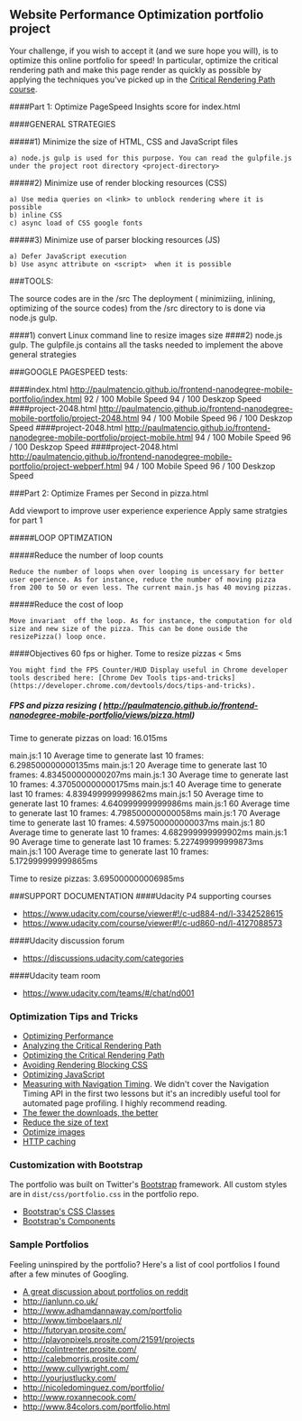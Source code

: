 ## Website Performance Optimization portfolio project

Your challenge, if you wish to accept it (and we sure hope you will), is to optimize this online portfolio for speed! In particular, optimize the critical rendering path and make this page render as quickly as possible by applying the techniques you've picked up in the [Critical Rendering Path course](https://www.udacity.com/course/ud884).

####Part 1: Optimize PageSpeed Insights score for index.html

####GENERAL STRATEGIES

#####1) Minimize the size of HTML, CSS and JavaScript files

	a) node.js gulp is used for this purpose. You can read the gulpfile.js under the project root directory <project-directory>

#####2) Minimize use of render blocking resources (CSS)

	a) Use media queries on <link> to unblock rendering where it is possible
	b) inline CSS
	c) async load of CSS google fonts


#####3) Minimize use of parser blocking resources (JS)

	a) Defer JavaScript execution
	b) Use async attribute on <script>  when it is possible


###TOOLS:

The source codes are in the <project directory>/src
The deployment ( minimiziing, inlining, optimizing of the source codes) from the <project-directory>/src  directory to <project-directory> is done via node.js gulp.

####1) convert Linux command line to resize  images size
####2) node.js gulp. The gulpfile.js contains all the tasks needed to implement the above general strategies


###GOOGLE PAGESPEED tests:

####index.html http://paulmatencio.github.io/frontend-nanodegree-mobile-portfolio/index.html
	92 / 100 Mobile Speed
	94 / 100 Deskzop Speed
####project-2048.html http://paulmatencio.github.io/frontend-nanodegree-mobile-portfolio/project-2048.html
	94 / 100 Mobile Speed
	96 / 100 Deskzop Speed
####project-2048.html http://paulmatencio.github.io/frontend-nanodegree-mobile-portfolio/project-mobile.html
	94 / 100 Mobile Speed
	96 / 100 Deskzop Speed
####project-2048.html http://paulmatencio.github.io/frontend-nanodegree-mobile-portfolio/project-webperf.html
	94 / 100 Mobile Speed
	96 / 100 Deskzop Speed


###Part 2: Optimize Frames per Second in pizza.html

Add viewport to improve user experience experience
Apply same stratgies for part 1

#####LOOP OPTIMZATION

#####Reduce the number of loop counts

	Reduce the number of loops when over looping is uncessary for better user eperience. As for instance, reduce the number of moving pizza from 200 to 50 or even less. The current main.js has 40 moving pizzas.

#####Reduce the cost of loop

	Move invariant  off the loop. As for instance, the computation for old size and new size of the pizza. This can be done ouside the resizePizza() loop once.

####Objectives
	60 fps or higher.
	Tome to resize pizzas < 5ms

	You might find the FPS Counter/HUD Display useful in Chrome developer tools described here: [Chrome Dev Tools tips-and-tricks](https://developer.chrome.com/devtools/docs/tips-and-tricks).


##### FPS and pizza resizing ( http://paulmatencio.github.io/frontend-nanodegree-mobile-portfolio/views/pizza.html)

Time to generate pizzas on load: 16.015ms

main.js:1 10 Average time to generate last 10 frames: 6.298500000000135ms
main.js:1 20 Average time to generate last 10 frames: 4.834500000000207ms
main.js:1 30 Average time to generate last 10 frames: 4.370500000000175ms
main.js:1 40 Average time to generate last 10 frames: 4.839499999999862ms
main.js:1 50 Average time to generate last 10 frames: 4.640999999999986ms
main.js:1 60 Average time to generate last 10 frames: 4.798500000000058ms
main.js:1 70 Average time to generate last 10 frames: 4.597500000000037ms
main.js:1 80 Average time to generate last 10 frames: 4.682999999999902ms
main.js:1 90 Average time to generate last 10 frames: 5.227499999999873ms
main.js:1 100 Average time to generate last 10 frames: 5.172999999999865ms

Time to resize pizzas: 3.695000000006985ms

###SUPPORT DOCUMENTATION
####Udacity P4 supporting courses
* https://www.udacity.com/course/viewer#!/c-ud884-nd/l-3342528615
* https://www.udacity.com/course/viewer#!/c-ud860-nd/l-4127088573

####Udacity discussion forum
* https://discussions.udacity.com/categories

####Udacity team room
* https://www.udacity.com/teams/#/chat/nd001


### Optimization Tips and Tricks
* [Optimizing Performance](https://developers.google.com/web/fundamentals/performance/ "web performance")
* [Analyzing the Critical Rendering Path](https://developers.google.com/web/fundamentals/performance/critical-rendering-path/analyzing-crp.html "analyzing crp")
* [Optimizing the Critical Rendering Path](https://developers.google.com/web/fundamentals/performance/critical-rendering-path/optimizing-critical-rendering-path.html "optimize the crp!")
* [Avoiding Rendering Blocking CSS](https://developers.google.com/web/fundamentals/performance/critical-rendering-path/render-blocking-css.html "render blocking css")
* [Optimizing JavaScript](https://developers.google.com/web/fundamentals/performance/critical-rendering-path/adding-interactivity-with-javascript.html "javascript")
* [Measuring with Navigation Timing](https://developers.google.com/web/fundamentals/performance/critical-rendering-path/measure-crp.html "nav timing api"). We didn't cover the Navigation Timing API in the first two lessons but it's an incredibly useful tool for automated page profiling. I highly recommend reading.
* <a href="https://developers.google.com/web/fundamentals/performance/optimizing-content-efficiency/eliminate-downloads.html">The fewer the downloads, the better</a>
* <a href="https://developers.google.com/web/fundamentals/performance/optimizing-content-efficiency/optimize-encoding-and-transfer.html">Reduce the size of text</a>
* <a href="https://developers.google.com/web/fundamentals/performance/optimizing-content-efficiency/image-optimization.html">Optimize images</a>
* <a href="https://developers.google.com/web/fundamentals/performance/optimizing-content-efficiency/http-caching.html">HTTP caching</a>

### Customization with Bootstrap
The portfolio was built on Twitter's <a href="http://getbootstrap.com/">Bootstrap</a> framework. All custom styles are in `dist/css/portfolio.css` in the portfolio repo.

* <a href="http://getbootstrap.com/css/">Bootstrap's CSS Classes</a>
* <a href="http://getbootstrap.com/components/">Bootstrap's Components</a>

### Sample Portfolios

Feeling uninspired by the portfolio? Here's a list of cool portfolios I found after a few minutes of Googling.

* <a href="http://www.reddit.com/r/webdev/comments/280qkr/would_anybody_like_to_post_their_portfolio_site/">A great discussion about portfolios on reddit</a>
* <a href="http://ianlunn.co.uk/">http://ianlunn.co.uk/</a>
* <a href="http://www.adhamdannaway.com/portfolio">http://www.adhamdannaway.com/portfolio</a>
* <a href="http://www.timboelaars.nl/">http://www.timboelaars.nl/</a>
* <a href="http://futoryan.prosite.com/">http://futoryan.prosite.com/</a>
* <a href="http://playonpixels.prosite.com/21591/projects">http://playonpixels.prosite.com/21591/projects</a>
* <a href="http://colintrenter.prosite.com/">http://colintrenter.prosite.com/</a>
* <a href="http://calebmorris.prosite.com/">http://calebmorris.prosite.com/</a>
* <a href="http://www.cullywright.com/">http://www.cullywright.com/</a>
* <a href="http://yourjustlucky.com/">http://yourjustlucky.com/</a>
* <a href="http://nicoledominguez.com/portfolio/">http://nicoledominguez.com/portfolio/</a>
* <a href="http://www.roxannecook.com/">http://www.roxannecook.com/</a>
* <a href="http://www.84colors.com/portfolio.html">http://www.84colors.com/portfolio.html</a>
